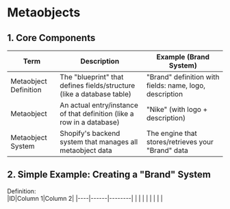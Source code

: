 # Metaobjects

## 1. Core Components

|Term|Description|Example (Brand System)|
|----|-----------|----------------------|
|Metaobject Definition|The "blueprint" that defines fields/structure (like a database table)|"Brand" definition with fields: name, logo, description|
|Metaobject           |An actual entry/instance of that definition (like a row in a database)|"Nike" (with logo + description)|
|Metaobject System    |Shopify's backend system that manages all metaobject data|The engine that stores/retrieves your "Brand" data|

## 2. Simple Example: Creating a "Brand" System
Definition:  
|ID|Column 1|Column 2|
|----|------|--------|
|    |      |        |
|    |      |        |

